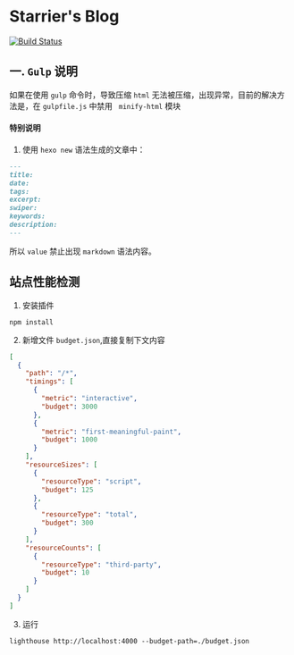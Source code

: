 # Starrier's Blog

[![Build Status](https://travis-ci.com/Starrier/starrier.github.io.svg?branch=master)](https://travis-ci.com/Starrier/starrier.github.io)

## 一. `Gulp` 说明

如果在使用  `gulp` 命令时，导致压缩 `html` 无法被压缩，出现异常，目前的解决方法是，在 `gulpfile.js` 中禁用 `
minify-html` 模块


#### **特别说明**

1. 使用 `hexo new` 语法生成的文章中：

```markdown
---
title:  
date:  
tags:  
excerpt:  
swiper:
keywords:  
description:  
---
```

所以 `value` 禁止出现 `markdown` 语法内容。


## 站点性能检测

1. 安装插件

```npm
npm install 
```

2. 新增文件 `budget.json`,直接复制下文内容

```json
[
  {
    "path": "/*",
    "timings": [
      {
        "metric": "interactive",
        "budget": 3000
      },
      {
        "metric": "first-meaningful-paint",
        "budget": 1000
      }
    ],
    "resourceSizes": [
      {
        "resourceType": "script",
        "budget": 125
      },
      {
        "resourceType": "total",
        "budget": 300
      }
    ],
    "resourceCounts": [
      {
        "resourceType": "third-party",
        "budget": 10
      }
    ]
  }
]
```


3. 运行

```shell
lighthouse http://localhost:4000 --budget-path=./budget.json
```
